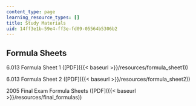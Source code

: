 ```yaml
---
content_type: page
learning_resource_types: []
title: Study Materials
uid: 14ff3e1b-59e4-ff3e-fd09-05564b5306b2
---
```


Formula Sheets
--------------

6.013 Formula Sheet 1 ([PDF]({{< baseurl >}}/resources/formula_sheet1))

6.013 Formula Sheet 2 ([PDF]({{< baseurl >}}/resources/formula_sheet2))

2005 Final Exam Formula Sheets ([PDF]({{< baseurl >}}/resources/final_formulas))